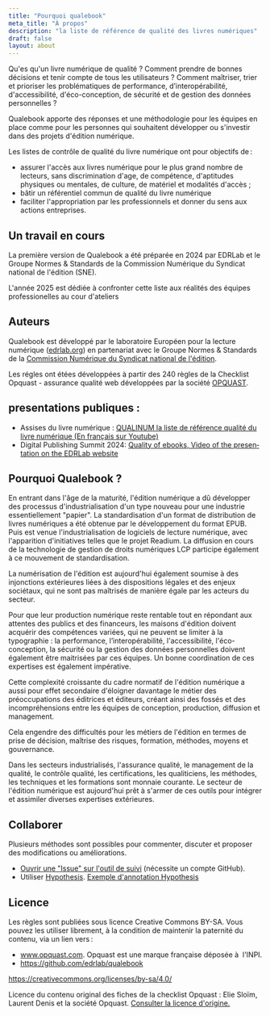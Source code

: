 ```yaml
---
title: "Pourquoi qualebook"
meta_title: "À propos"
description: "la liste de référence de qualité des livres numériques"
draft: false
layout: about
---
```


Qu'es qu'un livre numérique de qualité&nbsp;? Comment prendre de bonnes décisions et tenir compte de tous les utilisateurs&nbsp;? Comment maîtriser, trier et prioriser les problématiques de performance, d’interopérabilité, d'accessibilité, d'éco-conception, de sécurité et de gestion des données personnelles&nbsp;? 

Qualebook apporte des réponses et une méthodologie pour les équipes en place comme pour les personnes qui souhaitent développer ou s'investir dans des projets d'édition numérique.

Les listes de contrôle de qualité du livre numérique ont pour objectifs de&#8239;:

* assurer l'accès aux livres numérique pour le plus grand nombre de lecteurs, sans discrimination d'age, de compétence, d'aptitudes physiques ou mentales, de culture, de matériel et modalités d'accès ;
* bâtir un référentiel commun de qualité du livre numérique
* faciliter l'appropriation par les professionnels et donner du sens aux actions entreprises. 

## Un travail en cours

La première version de Qualebook a été préparée en 2024 par EDRLab et le Groupe Normes & Standards de la Commission Numérique du Syndicat national de l'édition (SNE).

L'année 2025 est dédiée à confronter cette liste aux réalités des équipes professionelles au cour d'ateliers 

## Auteurs

Qualebook est développé par le laboratoire Européen pour la lecture numérique ([edrlab.org](https://www.edrlab.org/about/)) en partenariat avec le <span lang="fr">Groupe Normes & Standards de la [Commission Numérique du Syndicat national de l'édition](https://www.sne.fr/numerique-2/). </span>

Les régles ont étées développées à partir des 240 règles de la Checklist Opquast - assurance qualité web développées par la société [OPQUAST](https://www.opquast.com/a-propos/). 


## presentations publiques&nbsp;:
* <span lang="fr">Assises du livre numérique&nbsp;: [QUALINUM la liste de référence qualité du livre numérique (En français sur Youtube)](https://youtu.be/zg6C0cuDUqE?list=PLY0BtmO03yYGQ8sQ7fwSw7IVaymmtp4Pm&t=2413)</span>
* <span lang="en">Digital Publishing Summit 2024: [Quality of ebooks, Video of the presentation on the EDRLab website](https://www.edrlab.org/events/digital-publishing-summit-2024/#1708288836982-85ce3f99-0b0f)</span>


## Pourquoi Qualebook&nbsp;? 

En entrant dans l'âge de la maturité, l'édition numérique a dû développer des processus d'industrialisation d'un type nouveau pour une industrie essentiellement "papier". La standardisation d'un format de distribution de livres numériques a été obtenue par le développement du format EPUB. Puis est venue l'industrialisation de logiciels de lecture numérique, avec l'apparition d'initiatives telles que le projet Readium. La diffusion en cours de la technologie de gestion de droits numériques LCP participe également à ce mouvement de standardisation.  

La numérisation de l'édition est aujourd'hui également soumise à des injonctions extérieures liées à des dispositions légales et des enjeux sociétaux, qui ne sont pas maîtrisés de manière égale par les acteurs du secteur.

Pour que leur production numérique reste rentable tout en répondant aux attentes des publics et des financeurs, les maisons d'édition doivent acquérir des compétences variées, qui ne peuvent se limiter à la typographie&nbsp;: la performance, l’interopérabilité, l'accessibilité, l'éco-conception, la sécurité ou la gestion des données personnelles doivent également être maitrisées par ces équipes. Un bonne coordination de ces expertises est également impérative.

Cette complexité croissante du cadre normatif de l'édition numérique a aussi pour effet secondaire d'éloigner davantage le métier des préoccupations des éditrices et éditeurs, créant ainsi des fossés et des incompréhensions entre les équipes de conception, production, diffusion et management.

Cela engendre des difficultés pour les métiers de l'édition en termes de prise de décision, maîtrise des risques, formation, méthodes, moyens et gouvernance. 

Dans les secteurs industrialisés, l'assurance qualité, le management de la qualité, le contrôle qualité, les certifications, les qualiticiens, les méthodes, les techniques et les formations sont monnaie courante. Le secteur de l'édition numérique est aujourd'hui prêt à s'armer de ces outils pour intégrer et assimiler diverses expertises extérieures.


## Collaborer

Plusieurs méthodes sont possibles pour commenter, discuter et proposer des modifications ou améliorations. 

* [Ouvrir une "Issue" sur l'outil de suivi](https://github.com/edrlab/qualebook/issues/new) (nécessite un compte GitHub).
* Utiliser [Hypothesis](https://hypothes.is). [Exemple d'annotation Hypothesis]((https://hyp.is/0Ue8yGaIEe6g0hMib30YBw/edrlab.github.io/qualebook/fr/rules/001/) ) 
  
## Licence

Les règles sont publiées sous licence Creative Commons BY-SA. Vous pouvez les utiliser librement, à la condition de maintenir la paternité du contenu, via un lien vers&#8239;:

* www.opquast.com.  Opquast est une marque française déposée à  l'INPI.
* https://github.com/edrlab/qualebook

https://creativecommons.org/licenses/by-sa/4.0/

Licence du contenu original des fiches de la checklist Opquast&nbsp;: Elie Sloïm, Laurent Denis et la société Opquast. <a href="https://checklists.opquast.com/fr/assurance-qualite-web/licence/">Consulter la licence d'origine.</a>



